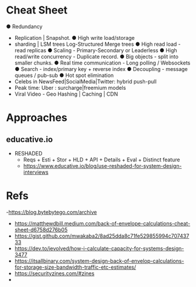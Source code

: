 # Cheat Sheet

● Redundancy
  - Replication | Snapshot.
● High write load/storage
  - sharding | LSM trees Log-Structured Merge trees
● High read load - read replicas
● Scaling - Primary-Secondary or Leaderless
● High read/write concurrency - Duplicate record.
● Big objects - split into smaller chunks.
● Real time communication - Long polling / Websockets
● Search - index/primary key + reverse index
● Decoupling - message queues / pub-sub
● Hot spot elimination
  - Celebs in NewsFeed|SocialMedia|Twitter: hybrid push-pull
  - Peak time: Uber : surcharge|freemium models
  - Viral Video - Geo Hashing | Caching | CDN

# Approaches 
## educative.io
- RESHADED
  - Reqs + Esti + Stor + HLD + API + Details + Eval + Distinct feature
  - https://www.educative.io/blog/use-reshaded-for-system-design-interviews

# Refs 
-https://blog.bytebytego.com/archive
- https://matthewdbill.medium.com/back-of-envelope-calculations-cheat-sheet-d6758d276b05
- https://gist.github.com/mwakaba2/8ad25dda8c71fe529855994c70743733
- https://dev.to/ievolved/how-i-calculate-capacity-for-systems-design-3477
- https://itsallbinary.com/system-design-back-of-envelop-calculations-for-storage-size-bandwidth-traffic-etc-estimates/
- https://securityzines.com/#zines
- 

